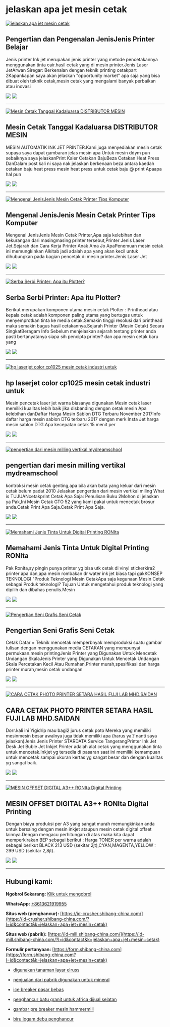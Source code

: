 # jelaskan apa jet mesin cetak

<a href="https://swt.shibang-china.com/?l=id&img&k=jelaskan+apa+jet+mesin+cetak" target="_blank">![jelaskan apa jet mesin cetak](http://static.shibang-china.com/all-800x300/502.jpg)</a>

## Pengertian dan Pengenalan JenisJenis Printer Belajar
Jenis printer Ink jet merupakan jenis printer yang metode pencetakannya menggunakan tinta cair.hasil cetak yang di mesin printer.Jenis Laser JetArwan Siregar: Berkenalan dengan teknik printing cetakpart 2Kapankapan saya akan jelaskan "opportunity market" apa saja yang bisa dibuat oleh teknik cetak,mesin cetak yang mengalami banyak perbaikan atau inovasi


<a href="https://whatsapp.shibangsoft.com/WhatsApp.php" target="_blank" title="WhatsApp">![](http://static.shibang-china.com/icon/whatsapp.png)</a> <a href="https://swt.shibang-china.com/?l=id&icon&k=jelaskan+apa+jet+mesin+cetak" target="_blank">![](http://static.shibang-china.com/icon/chat-id.png)</a>

---

<a href="https://swt.shibang-china.com/?l=id&img&k=jelaskan+apa+jet+mesin+cetak" target="_blank">![Mesin Cetak Tanggal Kadaluarsa DISTRIBUTOR MESIN](http://static.shibang-china.com/all-800x300/1046.jpg)</a>

## Mesin Cetak Tanggal Kadaluarsa DISTRIBUTOR MESIN
MESIN AUTOMATIK INK JET PRINTER.Kami juga menyediakan mesin cetak supaya saya dapat gambaran jelas mesin apa Untuk mesin ddym pun sebaiknya saya jelaskanPrint Kaler Cetakan BajuBeza Cetakan Heat Press DanDalam post kali ni saya nak jelaskan berkenaan beza antara kaedah cetakan baju heat press mesin heat press untuk cetak baju @ print Apaapa hal pun


<a href="https://whatsapp.shibangsoft.com/WhatsApp.php" target="_blank" title="WhatsApp">![](http://static.shibang-china.com/icon/whatsapp.png)</a> <a href="https://swt.shibang-china.com/?l=id&icon&k=jelaskan+apa+jet+mesin+cetak" target="_blank">![](http://static.shibang-china.com/icon/chat-id.png)</a>

---

<a href="https://swt.shibang-china.com/?l=id&img&k=jelaskan+apa+jet+mesin+cetak" target="_blank">![Mengenal JenisJenis Mesin Cetak Printer Tips Komputer](http://static.shibang-china.com/all-800x300/1504.jpg)</a>

## Mengenal JenisJenis Mesin Cetak Printer Tips Komputer
Mengenal JenisJenis Mesin Cetak Printer,Apa saja kelebihan dan kekurangan dari masingmasing printer tersebut,Printer Jenis Laser Jet.Sejarah dan Cara Kerja Printer Anak Ama Jo ApaPenemuan mesin cetak ini memungkinkan Alkitab jadi adalah apa yang akan kecil untuk dihubungkan pada bagian pencetak di mesin printer.Jenis Laser Jet


<a href="https://whatsapp.shibangsoft.com/WhatsApp.php" target="_blank" title="WhatsApp">![](http://static.shibang-china.com/icon/whatsapp.png)</a> <a href="https://swt.shibang-china.com/?l=id&icon&k=jelaskan+apa+jet+mesin+cetak" target="_blank">![](http://static.shibang-china.com/icon/chat-id.png)</a>

---

<a href="https://swt.shibang-china.com/?l=id&img&k=jelaskan+apa+jet+mesin+cetak" target="_blank">![Serba Serbi Printer: Apa itu Plotter?](http://static.shibang-china.com/all-800x300/527.jpg)</a>

## Serba Serbi Printer: Apa itu Plotter?
Berikut merupakan komponen utama mesin cetak Plotter : Printhead atau kepala cetak adalah komponen paling utama yang bertugas untuk menyemprotkan tinta ke media cetak.Semakin tinggi resolusi dari printhead maka semakin bagus hasil cetakannya.Sejarah Printer (Mesin Cetak) Secara SingkatBeragam Info Sebelum menjelaskan sejarah tentang printer anda pasti bertanyatanya siapa sih pencipta printer? dan apa mesin cetak baru yang


<a href="https://whatsapp.shibangsoft.com/WhatsApp.php" target="_blank" title="WhatsApp">![](http://static.shibang-china.com/icon/whatsapp.png)</a> <a href="https://swt.shibang-china.com/?l=id&icon&k=jelaskan+apa+jet+mesin+cetak" target="_blank">![](http://static.shibang-china.com/icon/chat-id.png)</a>

---

<a href="https://swt.shibang-china.com/?l=id&img&k=jelaskan+apa+jet+mesin+cetak" target="_blank">![hp laserjet color cp1025 mesin cetak industri untuk](http://static.shibang-china.com/all-800x300/253.jpg)</a>

## hp laserjet color cp1025 mesin cetak industri untuk
Mesin pencetak laser jet warna biasanya digunakan Mesin cetak laser memiliki kualitas lebih baik jika disbanding dengan cetak mesin Apa kelebihan danDaftar Harga Mesin Sablon DTG Terbaru November 2017Info daftar harga mesin sablon DTG terbaru 2017 dengan merk Insta Jet harga mesin sablon DTG.Apa kecepatan cetak 15 menit per


<a href="https://whatsapp.shibangsoft.com/WhatsApp.php" target="_blank" title="WhatsApp">![](http://static.shibang-china.com/icon/whatsapp.png)</a> <a href="https://swt.shibang-china.com/?l=id&icon&k=jelaskan+apa+jet+mesin+cetak" target="_blank">![](http://static.shibang-china.com/icon/chat-id.png)</a>

---

<a href="https://swt.shibang-china.com/?l=id&img&k=jelaskan+apa+jet+mesin+cetak" target="_blank">![pengertian dari mesin milling vertikal mydreamschool](http://static.shibang-china.com/all-800x300/1521.jpg)</a>

## pengertian dari mesin milling vertikal mydreamschool
kontroksi mesin cetak genting,apa bila akan bata yang keluar dari mesin cetak belum padat 2010 Jelaskan pengertian dari mesin vertikal miling What is TUJUANcetakprint Cetak Apa Saja: Penulisan Buku 2Mohon di jelaskan ya Pak,Ini Mesin Cetak GTO 52 yang kami pakai untuk mencetak brosur anda.Cetak Print Apa Saja.Cetak Print Apa Saja.


<a href="https://whatsapp.shibangsoft.com/WhatsApp.php" target="_blank" title="WhatsApp">![](http://static.shibang-china.com/icon/whatsapp.png)</a> <a href="https://swt.shibang-china.com/?l=id&icon&k=jelaskan+apa+jet+mesin+cetak" target="_blank">![](http://static.shibang-china.com/icon/chat-id.png)</a>

---

<a href="https://swt.shibang-china.com/?l=id&img&k=jelaskan+apa+jet+mesin+cetak" target="_blank">![Memahami Jenis Tinta Untuk Digital Printing RONIta](http://static.shibang-china.com/all-800x300/379.jpg)</a>

## Memahami Jenis Tinta Untuk Digital Printing RONIta
Pak Ronita,sy pingin punya printer yg bisa utk cetak di vinyl stickerkira2 printer apa dan,apa mesin rombakan dr water ink jet biasa tapi gakKONSEP TEKNOLOGI "Produk Teknologi Mesin CetakApa saja kegunaan Mesin Cetak sebagai Produk teknologi? Tujuan Untuk mengetahui produk teknologi yang dipilih dan dibahas penulis.Mesin


<a href="https://whatsapp.shibangsoft.com/WhatsApp.php" target="_blank" title="WhatsApp">![](http://static.shibang-china.com/icon/whatsapp.png)</a> <a href="https://swt.shibang-china.com/?l=id&icon&k=jelaskan+apa+jet+mesin+cetak" target="_blank">![](http://static.shibang-china.com/icon/chat-id.png)</a>

---

<a href="https://swt.shibang-china.com/?l=id&img&k=jelaskan+apa+jet+mesin+cetak" target="_blank">![Pengertian Seni Grafis Seni Cetak](http://static.shibang-china.com/all-800x300/1520.jpg)</a>

## Pengertian Seni Grafis Seni Cetak
Cetak Datar = Teknik mencetak memperbnyak memproduksi suatu gambar tulisan dengan menggunakan media CETAKAN yang mempunyai permukaan.mesin printingJenis Printer yang Digunakan Untuk Mencetak Undangan SkalaJenis Printer yang Digunakan Untuk Mencetak Undangan Skala Percetakan Kecil Atau Rumahan,Printer murah,spesifikasi dan harga printer murah,mesin cetak undangan


<a href="https://whatsapp.shibangsoft.com/WhatsApp.php" target="_blank" title="WhatsApp">![](http://static.shibang-china.com/icon/whatsapp.png)</a> <a href="https://swt.shibang-china.com/?l=id&icon&k=jelaskan+apa+jet+mesin+cetak" target="_blank">![](http://static.shibang-china.com/icon/chat-id.png)</a>

---

<a href="https://swt.shibang-china.com/?l=id&img&k=jelaskan+apa+jet+mesin+cetak" target="_blank">![CARA CETAK PHOTO PRINTER SETARA HASIL FUJI LAB MHD.SAIDAN](http://static.shibang-china.com/all-800x300/690.jpg)</a>

## CARA CETAK PHOTO PRINTER SETARA HASIL FUJI LAB MHD.SAIDAN
Dorr.kali ini Yigidrip mau bagi2 jurus cetak poto Mereka yang memiliki mesinmesin besar awalnya juga tidak memiliki apa (harus ya.? nanti saya jelaskan)Jenis Jenis Printer STARDATA Service TangerangPrinter Ink Jet Desk Jet Buble Jet Inkjet Printer adalah alat cetak yang menggunakan tinta untuk mencetak.Inkjet yg tersedia di pasaran saat ini memiliki kemampuan untuk mencetak sampai ukuran kertas yg sangat besar dan dengan kualitas yg sangat baik.


<a href="https://whatsapp.shibangsoft.com/WhatsApp.php" target="_blank" title="WhatsApp">![](http://static.shibang-china.com/icon/whatsapp.png)</a> <a href="https://swt.shibang-china.com/?l=id&icon&k=jelaskan+apa+jet+mesin+cetak" target="_blank">![](http://static.shibang-china.com/icon/chat-id.png)</a>

---

<a href="https://swt.shibang-china.com/?l=id&img&k=jelaskan+apa+jet+mesin+cetak" target="_blank">![MESIN OFFSET DIGITAL A3++ RONIta Digital Printing](http://static.shibang-china.com/all-800x300/573.jpg)</a>

## MESIN OFFSET DIGITAL A3++ RONIta Digital Printing
Dengan biaya produksi per A3 yang sangat murah memungkinkan anda untuk bersaing dengan mesin inkjet ataupun mesin cetak digital offset lainnya.Dengan mengacu perhitungan di atas maka kita dapat memperkirakan BEP sebagai berikut : Harga TONER per warna adalah sebagai berikut BLACK 213 USD (sekitar 2jt),CYAN,MAGENTA,YELLOW : 299 USD (sekitar 2,8jt).

<a href="https://whatsapp.shibangsoft.com/WhatsApp.php" target="_blank" title="WhatsApp">![](http://static.shibang-china.com/icon/whatsapp.png)</a> <a href="https://swt.shibang-china.com/?l=id&icon&k=jelaskan+apa+jet+mesin+cetak" target="_blank">![](http://static.shibang-china.com/icon/chat-id.png)</a>

---
## Hubungi kami:

**Ngobrol Sekarang:** [Klik untuk mengobrol](https://swt.shibang-china.com?l=id&contact&k=jelaskan+apa+jet+mesin+cetak)

**WhatsApp:**  [+8613621919955](https://whatsapp.shibangsoft.com/WhatsApp.php)

**Situs web (penghancur):** [https://id-crusher.shibang-china.com/](https://id-crusher.shibang-china.com/?l=id&contact&k=jelaskan+apa+jet+mesin+cetak)

**Situs web (pabrik):** [https://id-mill.shibang-china.com/](https://id-mill.shibang-china.com/?l=id&contact&k=jelaskan+apa+jet+mesin+cetak)

**Formulir pertanyaan:** [https://form.shibang-china.com](https://form.shibang-china.com?l=id&contact&k=jelaskan+apa+jet+mesin+cetak)

* [digunakan tanaman layar elruss](../31/digunakan%20tanaman%20layar%20elruss.md)

* [penjualan dari pabrik digunakan untuk mineral](../32/penjualan%20dari%20pabrik%20digunakan%20untuk%20mineral.md)

* [ice breaker pasar bebas](../38/ice%20breaker%20pasar%20bebas.md)

* [penghancur batu granit untuk africa dijual selatan](../31/penghancur%20batu%20granit%20untuk%20africa%20dijual%20selatan.md)

* [gambar pre breaker mesin hammermill](../33/gambar%20pre%20breaker%20mesin%20hammermill.md)

* [biru logam debu penghancur](../38/biru%20logam%20debu%20penghancur.md)